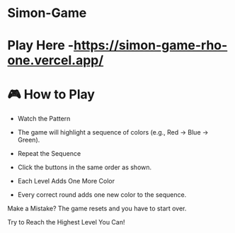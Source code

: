 # Simon-Game
# Play Here -https://simon-game-rho-one.vercel.app/
# 🎮 How to Play
- Watch the Pattern
- The game will highlight a sequence of colors (e.g., Red → Blue → Green).

- Repeat the Sequence
- Click the buttons in the same order as shown.

- Each Level Adds One More Color
- Every correct round adds one new color to the sequence.

Make a Mistake?
The game resets and you have to start over.

Try to Reach the Highest Level You Can!

